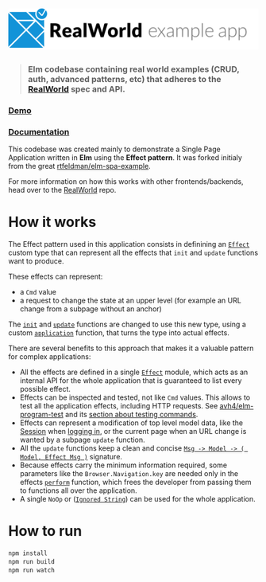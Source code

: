 # ![Elm RealWorld Example App](logo.png)

> ### Elm codebase containing real world examples (CRUD, auth, advanced patterns, etc) that adheres to the [RealWorld](https://github.com/gothinkster/realworld) spec and API.


### [Demo](https://elm-realworld-example.netlify.app)
### [Documentation](https://elm-doc-preview.netlify.app/?repo=dmy/elm-realworld-example-app)

This codebase was created mainly to demonstrate a Single Page Application written in **Elm** using the **Effect pattern**. It was forked initialy from the great [rtfeldman/elm-spa-example](https://github.com/rtfeldman/elm-spa-example).

For more information on how this works with other frontends/backends, head over to the [RealWorld](https://github.com/gothinkster/realworld) repo.


# How it works
The Effect pattern used in this application consists in definining an [`Effect`](https://elm-doc-preview.netlify.app/Effect?repo=dmy%2Felm-realworld-example-app#Effect) custom type that can represent all the effects that `init` and `update` functions want to produce.

These effects can represent:
* a `Cmd` value
* a request to change the state at an upper level (for example an URL change from a subpage without an anchor)

The [`init`](https://elm-doc-preview.netlify.app/Main?repo=dmy%2Felm-realworld-example-app#init) and [`update`](https://elm-doc-preview.netlify.app/Main?repo=dmy%2Felm-realworld-example-app#update) functions are changed to use this new type, using a custom [`application`](https://elm-doc-preview.netlify.app/Effect?repo=dmy%2Felm-realworld-example-app#application) function, that turns the type into actual effects.

There are several benefits to this approach that makes it a valuable pattern for complex applications:
* All the effects are defined in a single [`Effect`](https://elm-doc-preview.netlify.app/Effect?repo=dmy%2Felm-realworld-example-app) module, which acts as an internal API for the whole application that is guaranteed to list every possible effect.
* Effects can be inspected and tested, not like `Cmd` values. This allows to test all the application effects, including HTTP requests. See [avh4/elm-program-test](https://github.com/avh4/elm-program-test) and its [section about testing commands](https://elm-program-test.netlify.app/cmds.html#testing-programs-with-cmds).
* Effects can represent a modification of top level model data, like the [Session](https://elm-doc-preview.netlify.app/Main?repo=dmy%2Felm-realworld-example-app#Model) when [logging in](https://elm-doc-preview.netlify.app/Effect?repo=dmy%2Felm-realworld-example-app#login), or the current page when an URL change is wanted by a subpage `update` function.
* All the `update` functions keep a clean and concise [`Msg -> Model -> ( Model, Effect Msg )`](https://github.com/dmy/elm-realworld-example-app/blob/master/src/Page/Home.elm#L140) signature.
* Because effects carry the minimum information required, some parameters like the `Browser.Navigation.key` are needed only in the effects [`perform`](https://github.com/dmy/elm-realworld-example-app/blob/master/src/Effect.elm#L209) function, which frees the developer from passing them to functions all over the application.
* A single `NoOp` or ([`Ignored String`](https://elm-doc-preview.netlify.app/Main?repo=dmy%2Felm-realworld-example-app#Msg)) can be used for the whole application.

# How to run

```bash
npm install
npm run build
npm run watch
```
